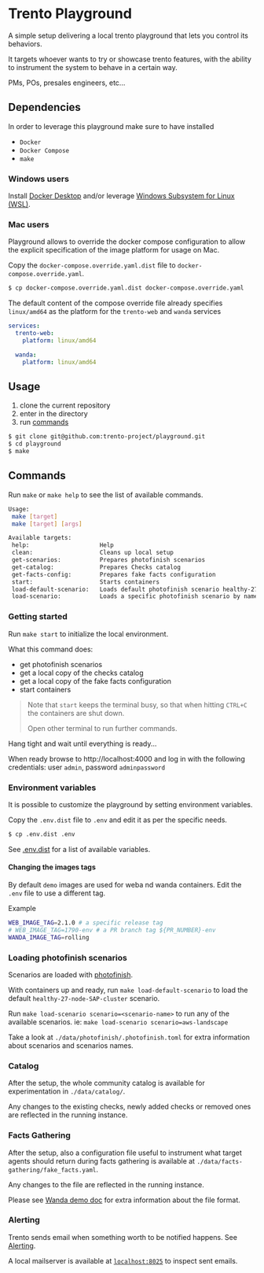 # Trento Playground

A simple setup delivering a local trento playground that lets you control its behaviors.

It targets whoever wants to try or showcase trento features, with the ability to instrument the system to behave in a certain way.

PMs, POs, presales engineers, etc... 

## Dependencies

In order to leverage this playground make sure to have installed
- `Docker`
- `Docker Compose`
- `make`

### Windows users
Install [Docker Desktop](https://docs.docker.com/desktop/install/windows-install/) and/or leverage [Windows Subsystem for Linux (WSL)](https://learn.microsoft.com/en-us/windows/wsl/install).

### Mac users
Playground allows to override the docker compose configuration to allow the explicit specification of the image platform for usage on Mac.

Copy the `docker-compose.override.yaml.dist` file to `docker-compose.override.yaml`.

```bash
$ cp docker-compose.override.yaml.dist docker-compose.override.yaml
```

The default content of the compose override file already specifies `linux/amd64` as the platform for the `trento-web` and `wanda` services
```yaml
services:
  trento-web:
    platform: linux/amd64

  wanda:
    platform: linux/amd64
```


## Usage

1. clone the current repository
2. enter in the directory
3. run [commands](#commands)

```bash
$ git clone git@github.com:trento-project/playground.git
$ cd playground
$ make
```

## Commands

Run `make` or `make help` to see the list of available commands.

```bash
Usage:
 make [target]
 make [target] [args]

Available targets:
 help:                    Help
 clean:                   Cleans up local setup
 get-scenarios:           Prepares photofinish scenarios
 get-catalog:             Prepares Checks catalog
 get-facts-config:        Prepares fake facts configuration
 start:                   Starts containers
 load-default-scenario:   Loads default photofinish scenario healthy-27-node-SAP-cluster
 load-scenario:           Loads a specific photofinish scenario by name. Usage: make load-scenario scenario=<scenario-name>
```

### Getting started

Run `make start` to initialize the local environment. 

What this command does:
- get photofinish scenarios
- get a local copy of the checks catalog
- get a local copy of the fake facts configuration
- start containers

> Note that `start` keeps the terminal busy, so that when hitting `CTRL+C` the containers are shut down.
> 
> Open other terminal to run further commands.

Hang tight and wait until everything is ready...

When ready browse to http://localhost:4000 and log in with the following credentials: user `admin`, password `adminpassword`

### Environment variables

It is possible to customize the playground by setting environment variables.

Copy the `.env.dist` file to `.env` and edit it as per the specific needs.

```bash
$ cp .env.dist .env
```

See [.env.dist](./.env.dist) for a list of available variables.

#### Changing the images tags

By default `demo` images are used for weba nd wanda containers.
Edit the `.env` file to use a different tag.

Example
```bash
WEB_IMAGE_TAG=2.1.0 # a specific release tag
# WEB_IMAGE_TAG=1790-env # a PR branch tag ${PR_NUMBER}-env
WANDA_IMAGE_TAG=rolling
```

### Loading photofinish scenarios

Scenarios are loaded with [photofinish](https://github.com/trento-project/photofinish). 

With containers up and ready, run `make load-default-scenario` to load the default `healthy-27-node-SAP-cluster` scenario.

Run `make load-scenario scenario=<scenario-name>` to run any of the available scenarios. ie: `make load-scenario scenario=aws-landscape`

Take a look at `./data/photofinish/.photofinish.toml` for extra information about scenarios and scenarios names.

### Catalog

After the setup, the whole community catalog is available for experimentation in `./data/catalog/`.

Any changes to the existing checks, newly added checks or removed ones are reflected in the running instance.

### Facts Gathering

After the setup, also a configuration file useful to instrument what target agents should return during facts gathering is available at `./data/facts-gathering/fake_facts.yaml`.

Any changes to the file are reflected in the running instance.

Please see [Wanda demo doc](https://github.com/trento-project/wanda/blob/main/guides/development/demo.md#modify-demo-facts-configuration) for extra information about the file format.

### Alerting

Trento sends email when something worth to be notified happens. 
See [Alerting](https://github.com/trento-project/web/blob/main/guides/alerting/alerting.md).

A local mailserver is available at [`localhost:8025`](http://localhost:8025) to inspect sent emails.